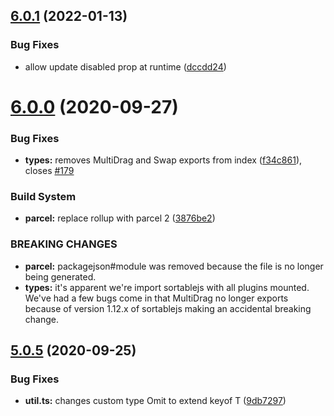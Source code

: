 ## [6.0.1](https://github.com/SortableJS/react-sortablejs/compare/v6.0.0...v6.0.1) (2022-01-13)


### Bug Fixes

* allow update disabled prop at runtime ([dccdd24](https://github.com/SortableJS/react-sortablejs/commit/dccdd2476790ea795dcbc5fc39ce27abebebbd35))

# [6.0.0](https://github.com/SortableJS/react-sortablejs/compare/v5.0.5...v6.0.0) (2020-09-27)


### Bug Fixes

* **types:** removes MultiDrag and Swap exports from index ([f34c861](https://github.com/SortableJS/react-sortablejs/commit/f34c861ce922b230918238805bf72af59b7910c1)), closes [#179](https://github.com/SortableJS/react-sortablejs/issues/179)


### Build System

* **parcel:** replace rollup with parcel 2 ([3876be2](https://github.com/SortableJS/react-sortablejs/commit/3876be245ae074962d28ca64a1d00eb70131afaa))


### BREAKING CHANGES

* **parcel:** packagejson#module was removed because the file is no longer being generated.
* **types:** it's apparent we're import sortablejs with all plugins mounted. We've had a few
bugs come in that MultiDrag no longer exports because of version 1.12.x of sortablejs making an
accidental breaking change.

## [5.0.5](https://github.com/SortableJS/react-sortablejs/compare/v5.0.4...v5.0.5) (2020-09-25)


### Bug Fixes

* **util.ts:** changes custom type Omit to extend keyof T ([9db7297](https://github.com/SortableJS/react-sortablejs/commit/9db7297ecb2985122dc431a6df869833d440d861))
